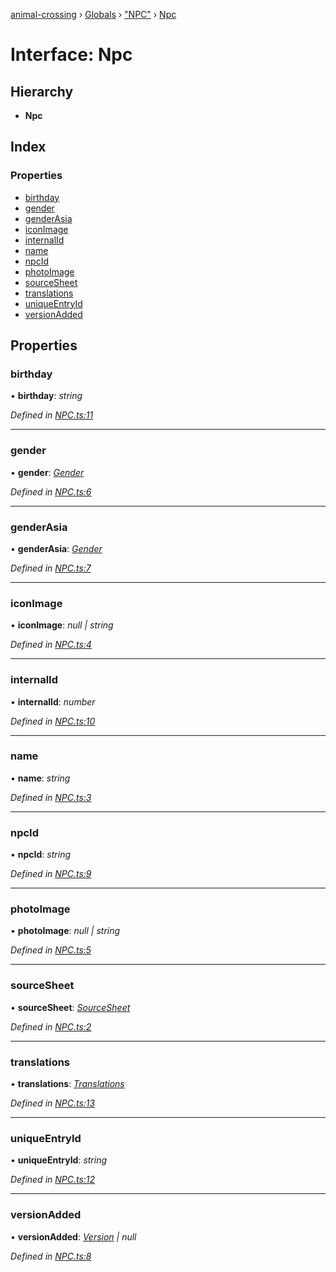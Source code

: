 [animal-crossing](../README.md) › [Globals](../globals.md) › ["NPC"](../modules/_npc_.md) › [Npc](_npc_.npc.md)

# Interface: Npc

## Hierarchy

* **Npc**

## Index

### Properties

* [birthday](_npc_.npc.md#birthday)
* [gender](_npc_.npc.md#gender)
* [genderAsia](_npc_.npc.md#genderasia)
* [iconImage](_npc_.npc.md#iconimage)
* [internalId](_npc_.npc.md#internalid)
* [name](_npc_.npc.md#name)
* [npcId](_npc_.npc.md#npcid)
* [photoImage](_npc_.npc.md#photoimage)
* [sourceSheet](_npc_.npc.md#sourcesheet)
* [translations](_npc_.npc.md#translations)
* [uniqueEntryId](_npc_.npc.md#uniqueentryid)
* [versionAdded](_npc_.npc.md#versionadded)

## Properties

###  birthday

• **birthday**: *string*

*Defined in [NPC.ts:11](https://github.com/Norviah/animal-crossing/blob/e332c53/module/types/NPC.ts#L11)*

___

###  gender

• **gender**: *[Gender](../enums/_npc_.gender.md)*

*Defined in [NPC.ts:6](https://github.com/Norviah/animal-crossing/blob/e332c53/module/types/NPC.ts#L6)*

___

###  genderAsia

• **genderAsia**: *[Gender](../enums/_npc_.gender.md)*

*Defined in [NPC.ts:7](https://github.com/Norviah/animal-crossing/blob/e332c53/module/types/NPC.ts#L7)*

___

###  iconImage

• **iconImage**: *null | string*

*Defined in [NPC.ts:4](https://github.com/Norviah/animal-crossing/blob/e332c53/module/types/NPC.ts#L4)*

___

###  internalId

• **internalId**: *number*

*Defined in [NPC.ts:10](https://github.com/Norviah/animal-crossing/blob/e332c53/module/types/NPC.ts#L10)*

___

###  name

• **name**: *string*

*Defined in [NPC.ts:3](https://github.com/Norviah/animal-crossing/blob/e332c53/module/types/NPC.ts#L3)*

___

###  npcId

• **npcId**: *string*

*Defined in [NPC.ts:9](https://github.com/Norviah/animal-crossing/blob/e332c53/module/types/NPC.ts#L9)*

___

###  photoImage

• **photoImage**: *null | string*

*Defined in [NPC.ts:5](https://github.com/Norviah/animal-crossing/blob/e332c53/module/types/NPC.ts#L5)*

___

###  sourceSheet

• **sourceSheet**: *[SourceSheet](../enums/_npc_.sourcesheet.md)*

*Defined in [NPC.ts:2](https://github.com/Norviah/animal-crossing/blob/e332c53/module/types/NPC.ts#L2)*

___

###  translations

• **translations**: *[Translations](_npc_.translations.md)*

*Defined in [NPC.ts:13](https://github.com/Norviah/animal-crossing/blob/e332c53/module/types/NPC.ts#L13)*

___

###  uniqueEntryId

• **uniqueEntryId**: *string*

*Defined in [NPC.ts:12](https://github.com/Norviah/animal-crossing/blob/e332c53/module/types/NPC.ts#L12)*

___

###  versionAdded

• **versionAdded**: *[Version](../enums/_npc_.version.md) | null*

*Defined in [NPC.ts:8](https://github.com/Norviah/animal-crossing/blob/e332c53/module/types/NPC.ts#L8)*

